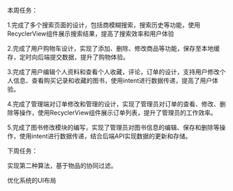 本周任务：

1.完成了多个搜索页面的设计，包括商模糊搜索，搜索历史等功能，使用RecyclerView组件展示搜索结果，提高了搜索效率和用户体验

2.完成了用户购物车设计，实现了添加、删除、修改商品等功能，保存至本地缓存，定时向后端提交数据，提升了购物体验。

3.完成了用户编辑个人资料和查看个人收藏，评论，订单的设计，支持用户修改个人信息、查看购买记录和收藏的图书，使用intent进行数据传递，提高了用户体验。

4.完成了管理端对订单修改和管理的设计，实现了管理员对订单的查看、修改、删除等操作，使用RecyclerView组件展示订单列表，提升了管理员的工作效率。

5.完成了图书修改模块的编写，实现了管理员对图书信息的编辑、保存和删除等操作，使用intent进行数据传递，结合后端API实现数据的更新和存储。

下周任务：

实现第二种算法，基于物品的协同过滤。

优化系统的UI布局